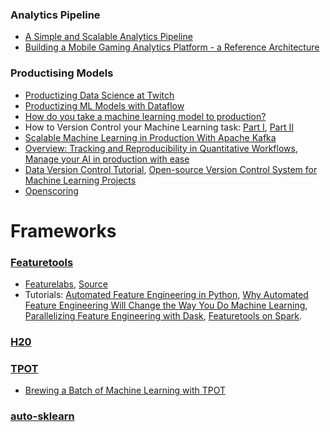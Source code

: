 ### Analytics Pipeline
- [A Simple and Scalable Analytics Pipeline](https://towardsdatascience.com/a-simple-and-scalable-analytics-pipeline-53720b1dbd35)
- [Building a Mobile Gaming Analytics Platform - a Reference Architecture](https://cloud.google.com/solutions/mobile/mobile-gaming-analysis-telemetry)

### Productising Models
- [Productizing Data Science at Twitch](https://blog.twitch.tv/productizing-data-science-at-twitch-67a643fd8c44)
- [Productizing ML Models with Dataflow](https://towardsdatascience.com/productizing-ml-models-with-dataflow-99a224ce9f19)
- [How do you take a machine learning model to production?](https://www.quora.com/How-do-you-take-a-machine-learning-model-to-production)
- How to Version Control your Machine Learning task: [Part I](https://towardsdatascience.com/how-to-version-control-your-machine-learning-task-cad74dce44c4), [Part II](https://becominghuman.ai/how-to-version-control-your-machine-learning-task-ii-d37da60ef570)
- [Scalable Machine Learning in Production With Apache Kafka](https://dzone.com/articles/build-and-deploy-scalable-machine-learning-in-prod)
- [Overview: Tracking and Reproducibility in Quantitative Workflows](https://blog.datmo.io/tracking-and-reproducibility-in-data-projects-af64ce109774), [Manage your AI in production with ease](https://datmo.com/)
- [Data Version Control Tutorial](https://blog.dataversioncontrol.com/data-version-control-tutorial-9146715eda46), [Open-source
Version Control System for Machine Learning Projects](https://dvc.org/)
- [Openscoring](https://github.com/openscoring/openscoring#features)

# Frameworks

### [Featuretools](https://www.featuretools.com/)
- [Featurelabs](https://www.featurelabs.com/), [Source](https://github.com/Featuretools)
- Tutorials: [Automated Feature Engineering in Python](https://towardsdatascience.com/automated-feature-engineering-in-python-99baf11cc219), [Why Automated Feature Engineering Will Change the Way You Do Machine Learning](https://towardsdatascience.com/why-automated-feature-engineering-will-change-the-way-you-do-machine-learning-5c15bf188b96), [Parallelizing Feature Engineering with Dask](https://towardsdatascience.com/parallelizing-feature-engineering-with-dask-3db88aec33b7), [Featuretools on Spark](https://medium.com/feature-labs-engineering/featuretools-on-spark-e5aa67eaf807).

### [H20](http://docs.h2o.ai/h2o/latest-stable/h2o-docs/automl.html)

### [TPOT](https://epistasislab.github.io/tpot/)
- [Brewing a Batch of Machine Learning with TPOT](https://tinyurl.com/yd6dehsx)

### [auto-sklearn](https://automl.github.io/auto-sklearn/stable/)
